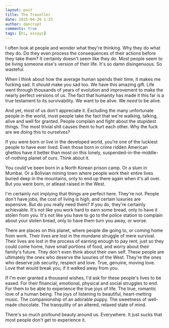 ```yaml
---
layout: post
title: The Traveller
date: 2015-04-20 1:33
author: dancrupt
comments: true
tags: [hi, essays]
---
```


I often look at people and wonder what they're thinking. Why they do what they do. Do they even process the consequences of their actions before they take them? It certainly doesn't seem like they do. Most people seem to be living someone else's version of their life. It's so damn disingenuous. So wasteful.

When I think about how the average human spends their time, it makes me fucking sad. It should make you sad too. We have this amazing gift. Life went through thousands of years of evolution and improvement to make the nearly perfect versions of us. The fact that humanity has made it this far is a true testament to its survivability. We want to be alive. We *need* to be alive.

And yet, most of us don't appreciate it. Excluding the many unfortunate people in the world, most people take the fact that we're walking, talking, alive and well for granted. People complain and fight about the stupidest things. The most trivial shit causes them to hurt each other. Why the fuck are we doing this to ourselves?

If you were born or live in the developed world, you're one of the luckiest people to have ever lived. Even those born in crime ridden American ghettos have it better than most on this lonely, suspended-in-the-middle-of-nothing planet of ours. Think about it.

You could've been born in a North Korean prison camp. Or a slum in Mumbai. Or a Bolivian mining town where people work their entire lives buried deep in the mountains, only to end up there again when it's all over. But you were born, or atleast raised in the West.

I'm certainly not implying that things are perfect here. They're not. People don't have jobs, the cost of living is high, and certain luxuries are expensive. But do you really need them? If you do, they're certainly achievable. It's not like you work hard to earn some bread, only to have it stolen from you. It's not like you have to go to the police station to complain about your stolen bread, only to have them turn you away, or worse.

There are places on this planet, where people die going to, or coming home from work. Their lives are lost in the mundane struggle of mere survival. Their lives are lost in the process of earning enough to pay rent, just so they could come home, have small portions of food, and worry about their family's future. They don't even think about their own self. These people are ultimately the ones who deserve the luxuries of the West. They're the ones who deserve job security, respect and love. True, genuine, moving love. Love that would break you, if it walked away from you. 

If I'm ever granted a thousand wishes, I'd ask for these people's lives to be eased. For their financial, emotional, physical and social struggles to end. For them to be able to experience the true joys of life. The true, romantic love of a human being. The joys of listening to beautiful, heart-melting music. The companionship of an adorable puppy. The sweetness of well-made chocolate. The tranquility of an altered, relaxed state of mind.

There's so much profound beauty around us. Everywhere. It just sucks that most people don't get to experience it.
